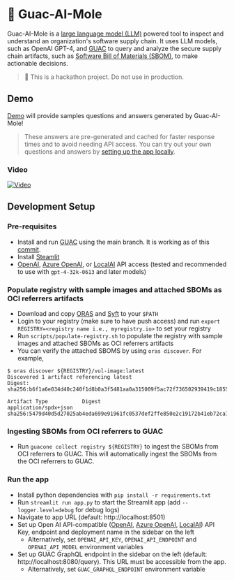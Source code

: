 # 🥑 Guac-AI-Mole

Guac-AI-Mole is a [large language model (LLM)](https://en.wikipedia.org/wiki/Large_language_model) powered tool to inspect and understand an organization's software supply chain. It uses LLM models, such as OpenAI GPT-4, and [GUAC](https://docs.guac.sh/) to query and analyze the secure supply chain artifacts, such as [Software Bill of Materials (SBOM)](https://www.cisa.gov/sbom), to make actionable decisions.

> 🧪 This is a hackathon project. Do not use in production.

## Demo

[Demo](https://guac-ai-mole.streamlit.app/) will provide samples questions and answers generated by Guac-AI-Mole!

> These answers are pre-generated and cached for faster response times and to avoid needing API access. You can try out your own questions and answers by [setting up the app locally](#development-setup).

### Video

[![Video](https://img.youtube.com/vi/VYn6jJSNpxU/0.jpg)](https://www.youtube.com/watch?v=VYn6jJSNpxU)

## Development Setup

### Pre-requisites

- Install and run [GUAC](https://docs.guac.sh/setup/) using the main branch. It is working as of this [commit](https://github.com/guacsec/guac/commit/3dba718a5c66d0878af8bc90c2a82022a29bfc0f).
- Install [Steamlit](https://docs.streamlit.io/library/get-started/installation)
- [OpenAI](https://platform.openai.com/), [Azure OpenAI](https://azure.microsoft.com/en-us/products/ai-services/openai-service), or [LocalAI](https://localai.io/) API access (tested and recommended to use with `gpt-4-32k-0613` and later models)

### Populate registry with sample images and attached SBOMs as OCI referrers artifacts

- Download and copy [ORAS](https://oras.land/docs/installation) and [Syft](https://github.com/anchore/syft) to your `$PATH`
- Login to your registry (make sure to have push access) and run `export REGISTRY=<registry name i.e., myregistry.io>` to set your registry
- Run `scripts/populate-registry.sh` to populate the registry with sample images and attached SBOMs as OCI referrers artifacts
- You can verify the attached SBOMS by using `oras discover`. For example,
```shell
$ oras discover ${REGISTRY}/vul-image:latest
Discovered 1 artifact referencing latest
Digest: sha256:b6f1a6e034d40c240f1d8b0a3f5481aa0a315009f5ac72f736502939419c1855

Artifact Type           Digest
application/spdx+json   sha256:5479d40d5d27025ab4eda699e91961fc0537def2ffe850e2c19172b41eb72ca7
```

### Ingesting SBOMs from OCI referrers to GUAC

- Run `guacone collect registry ${REGISTRY}` to ingest the SBOMs from OCI referrers to GUAC. This will automatically ingest the SBOMs from the OCI referrers to GUAC.

### Run the app

- Install python dependencies with `pip install -r requirements.txt`
- Run `streamlit run app.py` to start the Streamlit app (add `--logger.level=debug` for debug logs)
- Navigate to app URL (default: http://localhost:8501)
- Set up Open AI API-compatible ([OpenAI](https://platform.openai.com/), [Azure OpenAI](https://azure.microsoft.com/en-us/products/ai-services/openai-service), [LocalAI](https://localai.io/)) API Key, endpoint and deployment name in the sidebar on the left
  - Alternatively, set `OPENAI_API_KEY`, `OPENAI_API_ENDPOINT` and `OPENAI_API_MODEL` environment variables
- Set up GUAC GraphQL endpoint in the sidebar on the left (default: http://localhost:8080/query). This URL must be accessible from the app.
  - Alternatively, set `GUAC_GRAPHQL_ENDPOINT` environment variable
